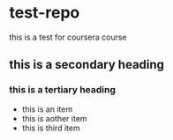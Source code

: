 test-repo
=========

this is a test for coursera course

## this is a secondary heading
### this is a tertiary heading


* this is an item
* this is aother item
* this is third item
